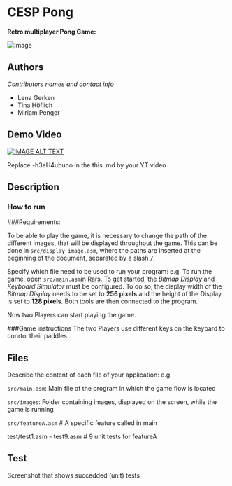 # CESP Pong

**Retro multiplayer Pong Game:**

![image](https://user-images.githubusercontent.com/44570841/140504595-6d2e1c79-c619-4128-9c12-99f364c8ade0.png)
## Authors

_Contributors names and contact info_
- Lena Gerken
- Tina Höflich
- Miriam Penger

## Demo Video

[![IMAGE ALT TEXT](http://img.youtube.com/vi/-h3eH4ubuno/0.jpg)](http://www.youtube.com/watch?v=-h3eH4ubuno "Video Title")

Replace -h3eH4ubuno in the this .md by your YT video

## Description



### How to run


###Requirements:

To be able to play the game, it is necessary to change the path of the different images, that will be displayed throughout the game. This can be done in `src/display_image.asm`, where the paths are inserted at the beginning of the document, separated by a slash `/`.

Specify which file need to be used to run your program:
e.g.
To run the game, open `src/main.asm`in [Rars](https://github.com/TheThirdOne/rars). 
To get started, the _Bitmap Display_ and _Keyboard Simulator_ must be configured. To do so, the display width of the _Bitmap Display_ needs to be set to **256 pixels** and the height of the Display is set to **128 pixels**. Both tools are then connected to the program.

Now two Players can start playing the game. 

###Game instructions 
The two Players use different keys on the keybard to conrtol their paddles.

## Files
Describe the content of each file of your application: e.g.

`src/main.asm`: Main file of the program in which the game flow is located

`src/images`: Folder containing images, displayed on the screen, while the game is running

`src/featureA.asm` # A specific feature called in main

test/test1.asm - test9.asm # 9 unit tests for featureA


## Test
Screenshot that shows succedded (unit) tests 
